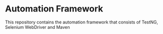 # Automation Framework

This repository contains the automation framework that consists of TestNG, Selenium WebDriver and Maven

